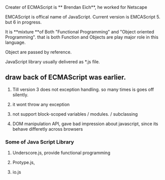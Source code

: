 Creater of ECMAScript is ** Brendan Eich**, he worked for Netscape

EMCAScript is offical name of JavaScript.
Current version is EMCAScript 5. but 6 in progress.

It is **mixture **of Both "Functional Programming" and "Object oriented Programming". that is both Function and Objects are play major role in this language.

Object are passed by reference.

JavaScript library usually delivered as \*.js file.

## draw back of ECMAScript was earlier.

1. Till version 3 does not exception handling. so many times is goes off silently.

2. it wont throw any exception

3. not support block-scoped variables \/ modules. \/ subclassing

4. DOM manipulation API,  gave bad impression about javascript, since its behave differetly across browsers



### Some of Java Script Library

1. Underscore.js, provide functional programming

2. Protype.js, 
3. io.js 

